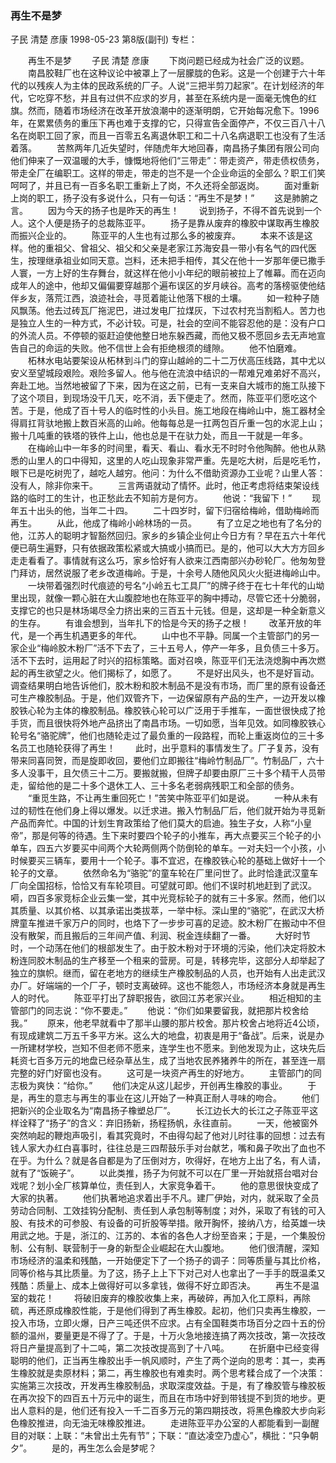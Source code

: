 ### 再生不是梦
子民  清楚  彦康
1998-05-23
第8版(副刊)
专栏：

　　再生不是梦
　　子民  清楚  彦康
　　下岗问题已经成为社会广泛的议题。
　　南昌胶鞋厂也在这种议论中被罩上了一层朦胧的色彩。这是一个创建于六十年代的以残疾人为主体的民政系统的厂子。人说“三把半剪刀起家”。在计划经济的年代，它吃穿不愁，并且有过供不应求的岁月，甚至在系统内是一面毫无愧色的红旗。然而，随着市场经济在改革开放浪潮中的逐渐明朗，它开始每况愈下。1996年，在累累债务的重压下再也难于支撑的它，只得宣告全面停产，不仅三百八十八名在岗职工回了家，而且一百零五名离退休职工和二十八名病退职工也没有了生活着落。
　　苦熬两年几近失望时，伴随虎年大地回春，南昌扬子集团有限公司向他们伸来了一双温暖的大手，慷慨地将他们“三带走”：带走资产，带走债权债务，带走全厂在编职工。这样的带走，带走的岂不是一个企业命运的全部么？职工们笑呵呵了，并且已有一百多名职工重新上了岗，不久还将全部返岗。
　　面对重新上岗的职工，扬子没有多说什么，只有一句话：“再生不是梦！”
　　这是肺腑之言。
　　因为今天的扬子也是昨天的再生！
　　说到扬子，不得不首先说到一个人。这个人便是扬子的总裁陈亚平。
　　扬子是靠从废弃的橡胶中谋取再生橡胶而振兴企业的。
　　陈亚平的人生也有过那么多的被废弃。
　　本来不该是这样。他的重祖父、曾祖父、祖父和父亲是老家江苏海安县一带小有名气的四代医生，按理继承祖业如同天意。岂料，还未把手相传，其父在他十一岁那年便已撒手人寰，一方上好的生存舞台，就这样在他小小年纪的眼前被拉上了帷幕。而在迈向成年人的途中，他却又偏偏要穿越那个遍布误区的岁月峡谷。高考的落榜驱使他结伴乡友，落荒江西，浪迹社会，寻觅着能让他落下根的土壤。
　　如一粒种子随风飘荡。他去过砖瓦厂拖泥巴，进过发电厂拉煤灰，下过农村充当割稻人。苦力也是独立人生的一种方式，不必计较。可是，社会的空间不能容忍他的是：没有户口的外流人员。不停顿的驱赶迫使他整日地东躲西藏，而他又极不愿回乡去无声地宣告自己的命运的失败。他不信世上会有拒绝根须的缝隙。
　　他不怕磨难。
　　柘林水电站要架设从柘林到斗门的穿山越岭的二十二万伏高压线路，其中尤以安义至望城段艰险。艰险多留人。他与他在流浪中结识的一帮难兄难弟好不高兴，奔赴工地。当然地被留了下来，因为在这之前，已有一支来自大城市的施工队接下了这个项目，到现场没干几天，吃不消，丢下便走了。然而，陈亚平们愿吃这个苦。于是，他成了百十号人的临时性的小头目。施工地段在梅岭山中，施工器材全得肩扛背驮地搬上数百米高的山岭。他每每总是一扛两包百斤重一包的水泥上山；搬十几吨重的铁塔的铁件上山，他也总是干在驮力处，而且一干就是一年多。
　　在梅岭山中一年多的时间里，看天、看山、看水无不时时令他陶醉。他也从熟悉的山里人的口中得知，这里的人吃山现象非常严重。先是吃大树，后是吃毛竹，眼下已是吃树兜了，越吃人越穷。他问：为什么不借助资源办工业呢？山里人答：没有人，除非你来干。
　　三言两语就动了情怀。此时，他正考虑将结束架设线路的临时工的生计，也正愁此去不知前方是何方。
　　他说：“我留下！”
　　现年五十出头的他，当年二十四。
　　二十四岁时，留下归宿给梅岭，借助梅岭而再生。
　　从此，他成了梅岭小岭林场的一员。
　　有了立足之地也有了名分的他，江苏人的聪明才智豁然回归。家乡的乡镇企业何止今日方有？早在五六十年代便已萌生遍野，只有依据政策松紧或大搞或小搞而已。是的，他可以大大方方回乡走走看看了。事情就有这么巧，家乡恰好有人欲来江西南部兴办砂轮厂。他匆匆登门拜访，居然说服了老乡改道梅岭。于是，十余号人随他风风火火挺进梅岭山中。
　　一块带着强烈时代痕迹的号名“小岭五七工具厂”的牌子终于在七十年代的山坳里出现，就像一颗心脏在大山腹腔地也在陈亚平的胸中搏动，尽管它还十分脆弱，支撑它的也只是林场竭尽全力挤出来的三百五十元钱。但是，这却是一种全新意义的生存。
　　有谁会想到，当年扎下的恰是今天的扬子之根！
　　改革开放的年代，是一个再生机遇更多的年代。
　　山中也不平静。同属一个主管部门的另一家企业“梅岭胶木粉厂”活不下去了，三十五号人，停产一年多，且负债三十多万。活不下去时，运用起了时兴的招标策略。面对召唤，陈亚平们无法浇熄胸中再次燃起的再生欲望之火。他们揭标了，如愿了。
　　不是好出风头，也不是好盲动。调查结果明白地告诉他们，胶木粉和胶木制品不是没有市场，而厂里的原有设备还可生产橡胶制品。于是，他们双管齐下，一边保留原有产品的生产，一边开发以橡胶铁心轮为主体的橡胶制品。橡胶铁心轮可以广泛用于手推车，一面世很快成了抢手货，而且很快将外地产品挤出了南昌市场。一切如愿，当年见效。如同橡胶铁心轮号名“骆驼牌”，他们也随轮走过了最负重的一段路程，而轮上重返岗位的三十多名员工也随轮获得了再生！
　　此时，出乎意料的事情发生了。厂子复苏，没有带来同喜同贺，而是旋即收回，要他们立即搬往“梅岭竹制品厂”。竹制品厂，六十多人没事干，且欠债三十二万。要搬就搬，但牌子却要由原厂三十多个精干人员带走，留给他的是二十多个退休工人、三十多名老弱病残职工和全部的债务。
　　“重觅生路，不让再生重回死亡！”苦笑中陈亚平们如是说。
　　一种从未有过的韧性在他们身上得以爆发。以迁求进。搬入竹制品厂后，他们就开始为寻觅新产品而奔忙。中国的计划生育政策给了他们莫大的启迪。独生子女，人称“小皇帝”，那是何等的待遇。生下来时要四个轮子的小推车，再大点要买三个轮子的小单车，四五六岁要买中间两个大轮两侧两个防倒轮的单车。一对夫妇一个小孩，小时候要买三辆车，要用十一个轮子。事不宜迟，在橡胶铁心轮的基础上做好十一个轮子的文章。
　　依然命名为“骆驼”的童车轮在厂里问世了。此时恰逢武汉童车厂向全国招标，恰恰又有车轮项目。可望就可即。他们不误时机地赶到了武汉。嗬，四百多家竞标企业云集一堂，其中光竞标轮子的就有三十多家。然而，他们以其质量、以其价格、以其承诺出类拔萃，一举中标。深山里的“骆驼”，在武汉大桥牌童车推进千家万户的同时，也烙下了一步步可喜的足迹。胶木粉厂在搬动中不但没有散架，而且搬后的三年间产值、利润、税金连续翻了一番。
　　大好时节时，一个动荡在他们的根部发生了。由于胶木粉对于环境的污染，他们决定将胶木粉连同胶木制品的生产移至一个租来的营房。可是，转移完毕，这部分人却举起了独立的旗帜。继而，留在老地方的继续生产橡胶制品的人员，也开始有人出走武汉办厂。好端端的一个厂子，顿时支离破碎。这也不能怨人，市场经济本身就是再生人的时代。
　　陈亚平打出了辞职报告，欲回江苏老家兴业。
　　相近相知的主管部门的同志说：“你不要走。”
　　他说：“你们如果要留我，就把那片校舍给我。”
　　原来，他老早就看中了那半山腰的那片校舍。那片校舍占地将近4公顷，有现成建筑二万五千多平方米。这么大的地盘，初衷是用于“备战”。后来，说是办一所建材学校，岂知不但老师不愿来，连学生也不愿来。到他发现为止，这块先后耗资七百多万元的地盘已经杂草丛生，成了当地农民养猪养牛的所在，甚至连一扇完整的好门好窗也没有。
　　这可是一块资产再生的好地方。
　　主管部门的同志极为爽快：“给你。”
　　他们决定从这儿起步，开创再生橡胶的事业。
　　于是，再生的意志与再生的事业在这儿开始了一种真正耐人寻味的吻合。
　　他们把新兴的企业取名为“南昌扬子橡塑总厂”。
　　长江边长大的长江之子陈亚平这样诠释了“扬子”的含义：弃旧扬新，扬程扬帆，永往直前。
　　一天，他被窗外突然响起的鞭炮声吸引，看其究竟时，不由得勾起了他对儿时往事的回想：过去有钱人家大办红白喜事时，往往总是三四帮鼓乐手对台献艺，嘴和鼻子吹出了血也不在乎。为什么？就是各自都是为了压倒对方，吹得好，在地方上出了名，有人请，就有了“饭碗子”。
　　以此类推，扬子为何就不可以在厂里一开始就搭台唱对台戏呢？划小全厂核算单位，责任到人，大家竞争着干。
　　他的意思很快变成了大家的执著。
　　他们执著地追求着出手不凡。建厂伊始，对内，就采取了全员劳动合同制、工效挂钩分配制、责任到人承包制等制度；对外，采取了有钱的可入股、有技术的可参股、有设备的可折股等举措。敞开胸怀，接纳八方，给英雄一块用武之地。于是，浙江的、江苏的、本省的各色人才纷至沓来；于是，一个集股份制、公有制、联营制于一身的新型企业崛起在大山腹地。
　　他们很清醒，深知市场经济的温柔和残酷，一开始便定下了一个扬子的调子：同等质量与其比价格，同等价格与其比质量。为了这，扬子上上下下对己对人也拿出了一手手的既温柔又残酷：质量上、成本上做得好可以多拿钱，做得不好立即否决。
　　再生不是温室的栽花！
　　将破旧废弃的橡胶收集上来，再破碎，再加入化工原料，再除硫，再还原成橡胶性能，于是他们得到了再生橡胶。起初，他们只卖再生橡胶，一投入市场，立即火爆，日产三吨还供不应求。占有全国鞋类市场百分之四十五的份额的温州，要量更是不得了了。于是，十万火急地接连搞了两次技改，第一次技改将日产量提高到了十二吨，第二次技改提高到了十八吨。
　　在折磨中已经变得聪明的他们，正当再生橡胶出手一帆风顺时，产生了两个逆向的思考：其一，卖再生橡胶就是卖原材料；第二，再生橡胶也有难卖时。两个思考糅合成了一个决策：实施第三次技改，开发再生橡胶制品，求取深度效益。于是，有了橡胶管与橡胶板在再次投下的四百五十万元中的诞生，而且在市场中好到带钱提不到货的地步。更出人意料的是，他们还有投入一千二百多万元的第四期技改，将黑色橡胶大步向彩色橡胶推进，向无油无味橡胶推进。
　　走进陈亚平办公室的人都能看到一副醒目的对联：上联：“未曾出土先有节”；下联：“直达凌空乃虚心”，横批：“只争朝夕”。
　　是的，再生怎么会是梦呢？
